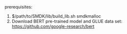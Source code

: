 prerequisites:
1. $/path/to/SMDK/lib/build_lib.sh smdkmalloc
2. Download BERT pre-trained model and GLUE data set: https://github.com/google-research/bert

